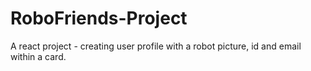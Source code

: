 # RoboFriends-Project
A react project - creating user profile with a robot picture, id and email within a card. 
